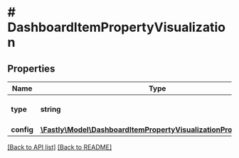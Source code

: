 # # DashboardItemPropertyVisualization

## Properties

Name | Type | Description | Notes
------------ | ------------- | ------------- | -------------
**type** | **string** | The type of visualization to display. |  [one of: 'chart']
**config** | [**\Fastly\Model\DashboardItemPropertyVisualizationPropertyConfig**](DashboardItemPropertyVisualizationPropertyConfig.md) |  | 


[[Back to API list]](../../README.md#endpoints) [[Back to README]](../../README.md)
